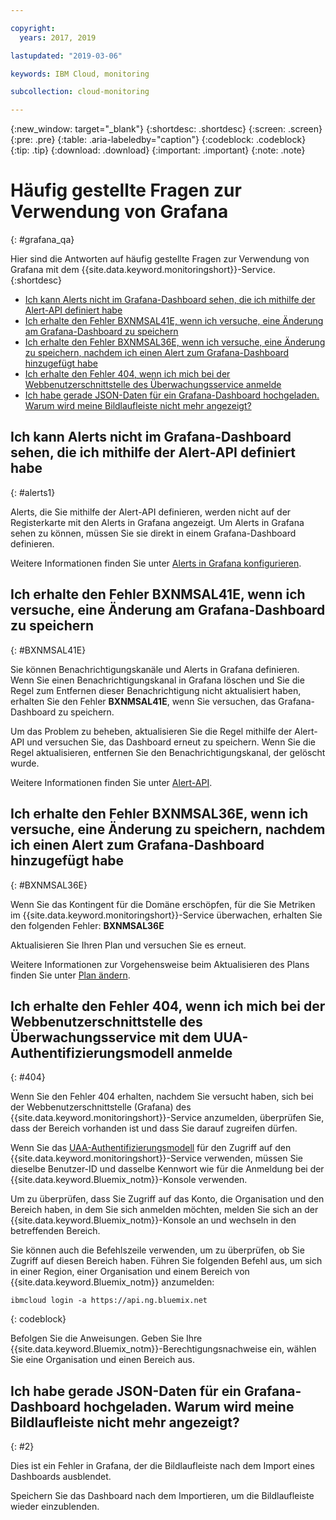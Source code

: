 ```yaml
---

copyright:
  years: 2017, 2019

lastupdated: "2019-03-06"

keywords: IBM Cloud, monitoring

subcollection: cloud-monitoring

---
```


{:new_window: target="_blank"}
{:shortdesc: .shortdesc}
{:screen: .screen}
{:pre: .pre}
{:table: .aria-labeledby="caption"}
{:codeblock: .codeblock}
{:tip: .tip}
{:download: .download}
{:important: .important}
{:note: .note}



# Häufig gestellte Fragen zur Verwendung von Grafana
{: #grafana_qa}

Hier sind die Antworten auf häufig gestellte Fragen zur Verwendung von Grafana mit dem {{site.data.keyword.monitoringshort}}-Service. 
{:shortdesc}

* [Ich kann Alerts nicht im Grafana-Dashboard sehen, die ich mithilfe der Alert-API definiert habe](/docs/services/cloud-monitoring/qa/grafana_qa.html#alerts1)
* [Ich erhalte den Fehler BXNMSAL41E, wenn ich versuche, eine Änderung am Grafana-Dashboard zu speichern](/docs/services/cloud-monitoring/qa/grafana_qa.html#BXNMSAL41E)
* [Ich erhalte den Fehler BXNMSAL36E, wenn ich versuche, eine Änderung zu speichern, nachdem ich einen Alert zum Grafana-Dashboard hinzugefügt habe](/docs/services/cloud-monitoring/qa/grafana_qa.html#BXNMSAL36E)
* [Ich erhalte den Fehler 404, wenn ich mich bei der Webbenutzerschnittstelle des Überwachungsservice anmelde](/docs/services/cloud-monitoring/qa/grafana_qa.html#404)
* [Ich habe gerade JSON-Daten für ein Grafana-Dashboard hochgeladen. Warum wird meine Bildlaufleiste nicht mehr angezeigt?](/docs/services/cloud-monitoring/qa/grafana_qa.html#2)


## Ich kann Alerts nicht im Grafana-Dashboard sehen, die ich mithilfe der Alert-API definiert habe
{: #alerts1}

Alerts, die Sie mithilfe der Alert-API definieren, werden nicht auf der Registerkarte mit den Alerts in Grafana angezeigt. Um Alerts in Grafana sehen zu können, müssen Sie sie direkt in einem Grafana-Dashboard definieren.

Weitere Informationen finden Sie unter [Alerts in Grafana konfigurieren](/docs/services/cloud-monitoring/alerts/config_alerts_grafana.html#config_alerts_grafana).

## Ich erhalte den Fehler BXNMSAL41E, wenn ich versuche, eine Änderung am Grafana-Dashboard zu speichern
{: #BXNMSAL41E}

Sie können Benachrichtigungskanäle und Alerts in Grafana definieren. Wenn Sie einen Benachrichtigungskanal in Grafana löschen und Sie die Regel zum Entfernen dieser Benachrichtigung nicht aktualisiert haben, erhalten Sie den Fehler **BXNMSAL41E**, wenn Sie versuchen, das Grafana-Dashboard zu speichern.

Um das Problem zu beheben, aktualisieren Sie die Regel mithilfe der Alert-API und versuchen Sie, das Dashboard erneut zu speichern. Wenn Sie die Regel aktualisieren, entfernen Sie den Benachrichtigungskanal, der gelöscht wurde.

Weitere Informationen finden Sie unter [Alert-API](https://console.bluemix.net/apidocs/940-ibm-cloud-monitoring-alerts-api?&language=node#introduction).

## Ich erhalte den Fehler BXNMSAL36E, wenn ich versuche, eine Änderung zu speichern, nachdem ich einen Alert zum Grafana-Dashboard hinzugefügt habe
{: #BXNMSAL36E}

Wenn Sie das Kontingent für die Domäne erschöpfen, für die Sie Metriken im {{site.data.keyword.monitoringshort}}-Service überwachen, erhalten Sie den folgenden Fehler: **BXNMSAL36E**

Aktualisieren Sie Ihren Plan und versuchen Sie es erneut.

Weitere Informationen zur Vorgehensweise beim Aktualisieren des Plans finden Sie unter [Plan ändern](/docs/services/cloud-monitoring/plan/change_plan.html#change_plan).


## Ich erhalte den Fehler 404, wenn ich mich bei der Webbenutzerschnittstelle des Überwachungsservice mit dem UUA-Authentifizierungsmodell anmelde
{: #404}

Wenn Sie den Fehler 404 erhalten, nachdem Sie versucht haben, sich bei der Webbenutzerschnittstelle (Grafana) des {{site.data.keyword.monitoringshort}}-Service anzumelden, überprüfen Sie, dass der Bereich vorhanden ist und dass Sie darauf zugreifen dürfen.

Wenn Sie das [UAA-Authentifizierungsmodell](/docs/services/cloud-monitoring/security/auth_uaa.html#auth_uaa) für den Zugriff auf den {{site.data.keyword.monitoringshort}}-Service verwenden, müssen Sie dieselbe Benutzer-ID und dasselbe Kennwort wie für die Anmeldung bei der {{site.data.keyword.Bluemix_notm}}-Konsole verwenden. 

Um zu überprüfen, dass Sie Zugriff auf das Konto, die Organisation und den Bereich haben, in dem Sie sich anmelden möchten, melden Sie sich an der {{site.data.keyword.Bluemix_notm}}-Konsole an und wechseln in den betreffenden Bereich. 

Sie können auch die Befehlszeile verwenden, um zu überprüfen, ob Sie Zugriff auf diesen Bereich haben. Führen Sie folgenden Befehl aus, um sich in einer Region, einer Organisation und einem Bereich von {{site.data.keyword.Bluemix_notm}} anzumelden:

```
ibmcloud login -a https://api.ng.bluemix.net
```
{: codeblock}

Befolgen Sie die Anweisungen. Geben Sie Ihre {{site.data.keyword.Bluemix_notm}}-Berechtigungsnachweise ein, wählen Sie eine Organisation und einen Bereich aus.


## Ich habe gerade JSON-Daten für ein Grafana-Dashboard hochgeladen. Warum wird meine Bildlaufleiste nicht mehr angezeigt?
{: #2}

Dies ist ein Fehler in Grafana, der die Bildlaufleiste nach dem Import eines Dashboards ausblendet. 

Speichern Sie das Dashboard nach dem Importieren, um die Bildlaufleiste wieder einzublenden. 








